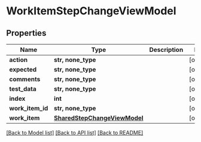 # WorkItemStepChangeViewModel


## Properties
Name | Type | Description | Notes
------------ | ------------- | ------------- | -------------
**action** | **str, none_type** |  | [optional] 
**expected** | **str, none_type** |  | [optional] 
**comments** | **str, none_type** |  | [optional] 
**test_data** | **str, none_type** |  | [optional] 
**index** | **int** |  | [optional] 
**work_item_id** | **str, none_type** |  | [optional] 
**work_item** | [**SharedStepChangeViewModel**](SharedStepChangeViewModel.md) |  | [optional] 

[[Back to Model list]](../README.md#documentation-for-models) [[Back to API list]](../README.md#documentation-for-api-endpoints) [[Back to README]](../README.md)


